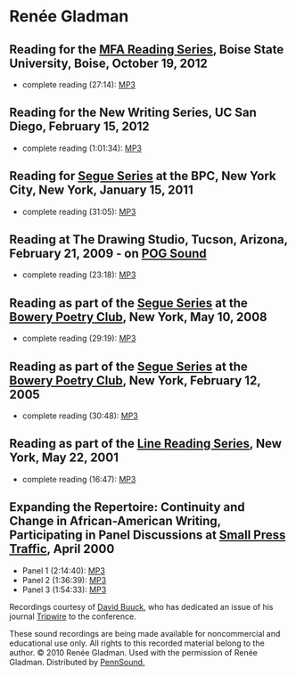 Renée Gladman
=============


Reading for the [MFA Reading Series](Boise-State.php), Boise State University, Boise, October 19, 2012
------------------------------------------------------------------------------------------------------

-   complete reading (27:14): [MP3](http://media.sas.upenn.edu/pennsound/groups/Boise-State/Gladman-Renee_Complete-Reading_MFA-Reading-Series_Boise_10-19-12.MP3)


Reading for the New Writing Series, UC San Diego, February 15, 2012
-------------------------------------------------------------------

-   complete reading (1:01:34): [MP3](http://media.sas.upenn.edu/pennsound/authors/Gladman/Gladman-Renee_Complete-Reading_New-Writing-Series_UCSD_2-15-12.mp3)

Reading for [Segue Series](Segue-BPC.php) at the BPC, New York City, New York, January 15, 2011
-----------------------------------------------------------------------------------------------

-   complete reading (31:05): [MP3](http://media.sas.upenn.edu/pennsound/authors/Gladman/Gladman-Renee_Segue-BPC_1-15-11.mp3)

Reading at The Drawing Studio, Tucson, Arizona, February 21, 2009 - on [POG Sound](http://writing.upenn.edu/pennsound/x/POG-Sound.php#2-21-09)
----------------------------------------------------------------------------------------------------------------------------------------------

-   complete reading (23:18): [MP3](http://media.sas.upenn.edu/pennsound/authors/Gladman/Gladman-Renee_Complete-Reading_Drawing-Room_Tuscon_AZ_02-21-09.mp3)

Reading as part of the [Segue Series](http://writing.upenn.edu/pennsound/x/Segue-BPC.html) at the [Bowery Poetry Club](http://www.bowerypoetry.com/), New York, May 10, 2008
----------------------------------------------------------------------------------------------------------------------------------------------------------------------------

-   complete reading (29:19): [MP3](http://media.sas.upenn.edu/pennsound/authors/Gladman/Gladman-Renee_Segue-Series_BPC_05-10-08.mp3)

Reading as part of the [Segue Series](http://writing.upenn.edu/pennsound/x/Segue-BPC.html) at the [Bowery Poetry Club](http://www.bowerypoetry.com/), New York, February 12, 2005
---------------------------------------------------------------------------------------------------------------------------------------------------------------------------------

-   complete reading (30:48): [MP3](http://media.sas.upenn.edu/pennsound/authors/Gladman/Gladman-Renee_Segue_NY_2-12-05.mp3)

Reading as part of the [Line Reading Series](http://writing.upenn.edu/pennsound/x/Line-Reading-Series.html), New York, May 22, 2001
-----------------------------------------------------------------------------------------------------------------------------------

-   complete reading (16:47): [MP3](http://media.sas.upenn.edu/pennsound/authors/Gladman/Gladman-Renee_Line-Reading-Series_5-22-01.mp3)

Expanding the Repertoire: Continuity and Change in African-American Writing, Participating in Panel Discussions at [Small Press Traffic](http://smallpresstraffic.org), April 2000
----------------------------------------------------------------------------------------------------------------------------------------------------------------------------------

-   Panel 1 (2:14:40): [MP3](http://media.sas.upenn.edu/pennsound/authors/Buuck/Panel-Discussions/Buuck-David_Panel-Discussion_Panel-1.mp3)
-   Panel 2 (1:36:39): [MP3](http://media.sas.upenn.edu/pennsound/authors/Buuck/Panel-Discussions/Buuck-David_Panel-Discussion_Panel-2.mp3)
-   Panel 3 (1:54:33): [MP3](http://media.sas.upenn.edu/pennsound/authors/Buuck/Panel-Discussions/Buuck-David_Panel-Discussion_Panel-3.mp3)

Recordings courtesy of [David Buuck](http://writing.upenn.edu/pennsound/x/Buuck.php), who has dedicated an issue of his journal [Tripwire](http://davidbuuck.com/tripwire/backissues.html) to the conference.

These sound recordings are being made available for noncommercial and educational use only.
All rights to this recorded material belong to the author. © 2010 Renée Gladman.
Used with the permission of Renée Gladman. Distributed by [PennSound.](../index.html)

